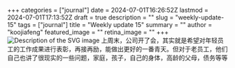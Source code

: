 +++
categories = ["journal"]
date = 2024-07-01T16:26:52Z
lastmod = 2024-07-01T17:13:52Z
draft = true
description = ""
slug = "weekly-update-15"
tags = ["journal"]
title = "Weekly update 15"
summary = ""
author = "koojiafeng"
featured_image = ""
retina_image =  ""
+++
<img src="/images/2024/07/life20240702.svg" alt="Description of the SVG image">
上周末，公司开了会，其实就是希望对年轻员工的工作成果进行表彰，再接再励，能做出更好的一番青天。但对于老员工，他们自己也讲了很现实的一些问题，家庭，孩子，自己的身体，高龄的父母，债务等等

